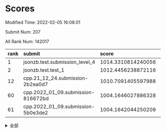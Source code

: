 # Scores

Modified Time: 2022-02-05 16:08:01

Submit Num: 207

All Rank Num: 142017

| rank |               submit               |       score        |       sigma        | pk_num |
| :--- | :--------------------------------- | :----------------- | :----------------- | :----- |
| 1    | jsonzb.test.submission_level_4     | 1014.3310814240056 | 0.8270373926446551 | 2743   |
| 2    | jsonzb.test.test_1                 | 1012.4456238872116 | 0.8007099396761054 | 2749   |
| 12   | cpp.21_12_24.submission-2b2ea0d7   | 1010.7091405597988 | 0.7847209354254636 | 2745   |
| 60   | cpp.2022_01_09.submission-816672bd | 1004.1646027886328 | 0.7204165834759502 | 2746   |
| 61   | cpp.2022_01_09.submission-5b0e3de2 | 1004.1642044250209 | 0.7181354658397479 | 2742   |


<details>
<summary>全部</summary>

| rank |                 submit                 |       score        |       sigma        | pk_num |
| :--- | :------------------------------------- | :----------------- | :----------------- | :----- |
| 1    | jsonzb.test.submission_level_4         | 1014.3310814240056 | 0.8270373926446551 | 2743   |
| 2    | jsonzb.test.test_1                     | 1012.4456238872116 | 0.8007099396761054 | 2749   |
| 3    | gobigger.level_3.submission_level_3_48 | 1011.4334281027544 | 0.7668946771344768 | 2743   |
| 4    | gobigger.level_3.submission_level_3_35 | 1011.39452508603   | 0.7725298125505596 | 2746   |
| 5    | gobigger.level_3.submission_level_3_41 | 1011.2108655006617 | 0.7625654071844004 | 2750   |
| 6    | gobigger.level_3.submission_level_3_5  | 1011.0927035279925 | 0.7810679398070496 | 2743   |
| 7    | gobigger.level_3.submission_level_3_2  | 1011.0678122570574 | 0.7779052206709276 | 2747   |
| 8    | gobigger.level_3.submission_level_3_0  | 1011.0294414434928 | 0.7793107263308311 | 2749   |
| 9    | gobigger.level_3.submission_level_3_46 | 1010.9386633206574 | 0.7714834371603675 | 2746   |
| 10   | gobigger.level_3.submission_level_3_6  | 1010.8710467978715 | 0.7616422715332647 | 2735   |
| 11   | gobigger.level_3.submission_level_3_21 | 1010.8276571223435 | 0.7701285450903734 | 2742   |
| 12   | cpp.21_12_24.submission-2b2ea0d7       | 1010.7091405597988 | 0.7847209354254636 | 2745   |
| 13   | gobigger.level_3.submission_level_3_43 | 1010.5938411440404 | 0.7516806624062499 | 2745   |
| 14   | gobigger.level_3.submission_level_3_11 | 1010.5594254974553 | 0.7602554887256014 | 2740   |
| 15   | gobigger.level_3.submission_level_3_40 | 1010.5396191841794 | 0.7623479512051975 | 2744   |
| 16   | gobigger.level_3.submission_level_3_42 | 1010.5212141100671 | 0.7698504184639189 | 2744   |
| 17   | gobigger.level_3.submission_level_3_3  | 1010.5122480517707 | 0.7443138970802542 | 2740   |
| 18   | gobigger.level_3.submission_level_3_4  | 1010.5080108609048 | 0.7691245568401609 | 2742   |
| 19   | gobigger.level_3.submission_level_3_18 | 1010.5076748198439 | 0.7735679450638687 | 2746   |
| 20   | gobigger.level_3.submission_level_3_39 | 1010.4264109000371 | 0.7854863001115047 | 2744   |
| 21   | gobigger.level_3.submission_level_3_30 | 1010.374205026517  | 0.7653884837990738 | 2742   |
| 22   | gobigger.level_3.submission_level_3_20 | 1010.3741316892055 | 0.7625895458080779 | 2747   |
| 23   | gobigger.level_3.submission_level_3_44 | 1010.3553861975034 | 0.7872460441534491 | 2746   |
| 24   | gobigger.level_3.submission_level_3_45 | 1010.2755395083112 | 0.7836320430029763 | 2747   |
| 25   | gobigger.level_3.submission_level_3_17 | 1010.2308071814324 | 0.7792826980006252 | 2743   |
| 26   | gobigger.level_3.submission_level_3_7  | 1010.2097132801143 | 0.7534146538771896 | 2739   |
| 27   | gobigger.level_3.submission_level_3_8  | 1010.1999723113249 | 0.7621757225889024 | 2747   |
| 28   | gobigger.level_3.submission_level_3_28 | 1010.1882884473529 | 0.7401182324717626 | 2740   |
| 29   | gobigger.level_3.submission_level_3_1  | 1010.1192113578925 | 0.7667451313137231 | 2741   |
| 30   | gobigger.level_3.submission_level_3_13 | 1010.0983794848629 | 0.759056136324212  | 2741   |
| 31   | gobigger.level_3.submission_level_3_25 | 1009.945370992358  | 0.7458314751057058 | 2745   |
| 32   | gobigger.level_3.submission_level_3_12 | 1009.6854936128171 | 0.7502884134085297 | 2746   |
| 33   | gobigger.level_3.submission_level_3_36 | 1009.6547491179839 | 0.7683325353442696 | 2749   |
| 34   | gobigger.level_3.submission_level_3_29 | 1009.634837052392  | 0.7510463553583686 | 2742   |
| 35   | gobigger.level_3.submission_level_3_10 | 1009.6050563586069 | 0.7704606788319968 | 2741   |
| 36   | gobigger.level_3.submission_level_3_37 | 1009.4957449379548 | 0.7324281244459327 | 2741   |
| 37   | gobigger.level_3.submission_level_3_24 | 1009.4730254336836 | 0.7608672598122403 | 2749   |
| 38   | gobigger.level_3.submission_level_3_23 | 1009.4321822618869 | 0.7708447401284395 | 2741   |
| 39   | gobigger.level_3.submission_level_3_34 | 1009.3529635418419 | 0.7855282548740128 | 2741   |
| 40   | gobigger.level_3.submission_level_3_14 | 1009.3466759497667 | 0.7826515424562    | 2747   |
| 41   | gobigger.level_3.submission_level_3_49 | 1009.2149976470987 | 0.751281187571253  | 2742   |
| 42   | gobigger.level_3.submission_level_3_38 | 1009.1995088181095 | 0.7491622148220008 | 2737   |
| 43   | gobigger.level_3.submission_level_3_31 | 1009.0966756390162 | 0.7659708052849579 | 2743   |
| 44   | gobigger.level_3.submission_level_3_22 | 1009.0823413765044 | 0.7614321679956645 | 2743   |
| 45   | gobigger.level_3.submission_level_3_16 | 1009.0504191590265 | 0.7399083954814165 | 2744   |
| 46   | gobigger.level_3.submission_level_3_9  | 1008.9756624087883 | 0.7361918978345456 | 2744   |
| 47   | gobigger.level_3.submission_level_3_47 | 1008.8050503410632 | 0.7318225998266574 | 2745   |
| 48   | gobigger.level_3.submission_level_3_27 | 1008.6185387633577 | 0.7407688925749485 | 2744   |
| 49   | gobigger.level_3.submission_level_3_19 | 1008.5648433108073 | 0.7430221067636299 | 2743   |
| 50   | gobigger.level_3.submission_level_3_26 | 1008.5647799757843 | 0.7363797858679945 | 2742   |
| 51   | gobigger.level_3.submission_level_3_33 | 1008.3266922964709 | 0.7480923001355688 | 2746   |
| 52   | gobigger.level_3.submission_level_3_15 | 1008.2766359653605 | 0.7350496592892327 | 2747   |
| 53   | gobigger.level_3.submission_level_3_32 | 1008.2676915539789 | 0.7417550182713111 | 2742   |
| 54   | gobigger.level_1.submission_level_1_5  | 1005.8637635034819 | 0.7316396329658699 | 2743   |
| 55   | gobigger.level_1.submission_level_1_43 | 1004.9469419343083 | 0.7253143036549782 | 2745   |
| 56   | gobigger.level_1.submission_level_1_35 | 1004.7608971556168 | 0.725410707207557  | 2745   |
| 57   | gobigger.level_1.submission_level_1_44 | 1004.6477832635345 | 0.7283649814594467 | 2742   |
| 58   | gobigger.level_1.submission_level_1_17 | 1004.5229742146054 | 0.7187112896613431 | 2743   |
| 59   | gobigger.level_1.submission_level_1_26 | 1004.4941623072244 | 0.7117581008312849 | 2749   |
| 60   | cpp.2022_01_09.submission-816672bd     | 1004.1646027886328 | 0.7204165834759502 | 2746   |
| 61   | cpp.2022_01_09.submission-5b0e3de2     | 1004.1642044250209 | 0.7181354658397479 | 2742   |
| 62   | gobigger.level_1.submission_level_1_16 | 1004.0218194614291 | 0.7200544947203965 | 2745   |
| 63   | gobigger.level_1.submission_level_1_28 | 1003.9957840699802 | 0.7148833501093199 | 2749   |
| 64   | gobigger.level_1.submission_level_1_4  | 1003.902118405549  | 0.7160234294055884 | 2747   |
| 65   | gobigger.level_1.submission_level_1_40 | 1003.8678408820064 | 0.7155783314945106 | 2749   |
| 66   | gobigger.level_1.submission_level_1_9  | 1003.8678310044767 | 0.726759319265537  | 2743   |
| 67   | gobigger.level_1.submission_level_1_45 | 1003.7487679130337 | 0.7193316732663898 | 2748   |
| 68   | gobigger.level_1.submission_level_1_14 | 1003.717108703765  | 0.7225084579710367 | 2746   |
| 69   | gobigger.level_1.submission_level_1_34 | 1003.6954051198779 | 0.7159880015117736 | 2744   |
| 70   | gobigger.level_1.submission_level_1_2  | 1003.6770060702647 | 0.7223700923192508 | 2745   |
| 71   | gobigger.level_1.submission_level_1_31 | 1003.6170962625903 | 0.7050331637145136 | 2744   |
| 72   | gobigger.level_1.submission_level_1_20 | 1003.591979672216  | 0.7171235247011017 | 2745   |
| 73   | gobigger.level_1.submission_level_1_29 | 1003.582305753599  | 0.7217593172030697 | 2745   |
| 74   | gobigger.level_1.submission_level_1_12 | 1003.5760201268943 | 0.7164932499337399 | 2746   |
| 75   | gobigger.level_1.submission_level_1_32 | 1003.550640428766  | 0.7109031481664752 | 2743   |
| 76   | gobigger.level_1.submission_level_1_11 | 1003.4560578713532 | 0.7144100641994849 | 2743   |
| 77   | gobigger.level_1.submission_level_1_1  | 1003.4471797019131 | 0.7168217917352725 | 2743   |
| 78   | gobigger.level_1.submission_level_1_47 | 1003.3792521400562 | 0.7173056337324248 | 2746   |
| 79   | gobigger.level_1.submission_level_1_15 | 1003.3652364446367 | 0.718703506237756  | 2741   |
| 80   | gobigger.level_1.submission_level_1_7  | 1003.3380071967376 | 0.7160112331097418 | 2746   |
| 81   | gobigger.level_1.submission_level_1_23 | 1003.3258660239717 | 0.7151481091400833 | 2746   |
| 82   | gobigger.level_1.submission_level_1_8  | 1003.2436066497654 | 0.7110153954779924 | 2738   |
| 83   | gobigger.level_1.submission_level_1_10 | 1003.2317973942752 | 0.7107875510795547 | 2742   |
| 84   | gobigger.level_1.submission_level_1_42 | 1003.2176293175311 | 0.7189722540628768 | 2744   |
| 85   | gobigger.level_1.submission_level_1_22 | 1003.2089685111029 | 0.7193455694349298 | 2747   |
| 86   | gobigger.level_1.submission_level_1_21 | 1003.1950072417314 | 0.710937334359722  | 2745   |
| 87   | gobigger.level_1.submission_level_1_33 | 1003.0185462598118 | 0.7090670517042935 | 2750   |
| 88   | gobigger.level_1.submission_level_1_48 | 1002.9759032153131 | 0.7328062179693184 | 2747   |
| 89   | gobigger.level_1.submission_level_1_13 | 1002.9283459961574 | 0.7281592090750753 | 2739   |
| 90   | gobigger.level_1.submission_level_1_6  | 1002.8777686621496 | 0.7188456448072214 | 2741   |
| 91   | gobigger.level_1.submission_level_1_3  | 1002.8338147843446 | 0.7134629586072423 | 2744   |
| 92   | gobigger.level_1.submission_level_1_27 | 1002.8235060151577 | 0.7242389830103878 | 2747   |
| 93   | gobigger.level_1.submission_level_1_46 | 1002.8108038080594 | 0.7126707991358607 | 2735   |
| 94   | gobigger.level_1.submission_level_1_18 | 1002.5497783473078 | 0.7069072433028087 | 2745   |
| 95   | gobigger.level_1.submission_level_1_49 | 1002.5075474670606 | 0.7063458315074422 | 2742   |
| 96   | gobigger.level_1.submission_level_1_24 | 1002.481402853705  | 0.7112246250437038 | 2742   |
| 97   | gobigger.level_1.submission_level_1_30 | 1002.3812268166213 | 0.7122232540279587 | 2744   |
| 98   | gobigger.level_1.submission_level_1_25 | 1002.3710547209246 | 0.7028078802937416 | 2745   |
| 99   | gobigger.level_1.submission_level_1_0  | 1002.1578347724771 | 0.7150021688044597 | 2746   |
| 100  | gobigger.level_1.submission_level_1_41 | 1002.1422180988355 | 0.7216367522806495 | 2738   |
| 101  | gobigger.level_1.submission_level_1_19 | 1002.1108542429523 | 0.7161139602539106 | 2746   |
| 102  | gobigger.level_1.submission_level_1_37 | 1002.0908355287071 | 0.7097552744249449 | 2750   |
| 103  | gobigger.level_1.submission_level_1_36 | 1001.890259433067  | 0.7232278762667805 | 2746   |
| 104  | gobigger.level_1.submission_level_1_39 | 1001.7275091553886 | 0.7184492531683162 | 2742   |
| 105  | gobigger.level_1.submission_level_1_38 | 1001.0689260589332 | 0.7026330858022514 | 2745   |
| 106  | gobigger.random.submission_random_9    | 997.7920264286574  | 0.6971728633663423 | 2745   |
| 107  | gobigger.random.submission_random_18   | 997.3149438577849  | 0.7116152498501206 | 2741   |
| 108  | gobigger.random.submission_random_28   | 997.1063360775124  | 0.7248079944137357 | 2744   |
| 109  | gobigger.random.submission_random_37   | 997.0986886130497  | 0.7217032618426455 | 2746   |
| 110  | gobigger.random.submission_random_17   | 996.8669947328943  | 0.7062238045160781 | 2746   |
| 111  | gobigger.random.submission_random_30   | 996.815330601627   | 0.7070138430403096 | 2743   |
| 112  | gobigger.random.submission_random_12   | 996.7735264140092  | 0.7128084913036689 | 2745   |
| 113  | gobigger.random.submission_random_20   | 996.7448562328163  | 0.6989565811517978 | 2746   |
| 114  | gobigger.random.submission_random_25   | 996.720488945899   | 0.7085373506624465 | 2742   |
| 115  | gobigger.random.submission_random_5    | 996.7144078994444  | 0.71598181401781   | 2742   |
| 116  | gobigger.random.submission_random_22   | 996.6213958757206  | 0.6962290520980899 | 2739   |
| 117  | gobigger.random.submission_random_23   | 996.597377325583   | 0.716365493146711  | 2745   |
| 118  | gobigger.random.submission_random_36   | 996.5390386751252  | 0.7120113114516364 | 2745   |
| 119  | gobigger.random.submission_random_47   | 996.4345491725782  | 0.7054702697273092 | 2740   |
| 120  | gobigger.random.submission_random_32   | 996.3840607677179  | 0.7070618800535123 | 2747   |
| 121  | gobigger.random.submission_random_31   | 996.3748070627669  | 0.7041639063478178 | 2749   |
| 122  | gobigger.random.submission_random_46   | 996.33700465731    | 0.7139581108971503 | 2738   |
| 123  | gobigger.random.submission_random_15   | 996.3158305187418  | 0.705834977686587  | 2746   |
| 124  | gobigger.random.submission_random_7    | 996.2913371437364  | 0.7171566058074987 | 2747   |
| 125  | gobigger.random.submission_random_44   | 996.2703695442243  | 0.7133224199181337 | 2746   |
| 126  | gobigger.random.submission_random_41   | 996.0638408544681  | 0.7078951467463757 | 2745   |
| 127  | gobigger.random.submission_random_34   | 996.0457375520944  | 0.712184248258958  | 2745   |
| 128  | gobigger.random.submission_random_49   | 996.0387388082528  | 0.7035817435145346 | 2741   |
| 129  | gobigger.random.submission_random_4    | 995.9754868159552  | 0.714999406714577  | 2745   |
| 130  | gobigger.random.submission_random_35   | 995.9712286969498  | 0.7066076847014471 | 2738   |
| 131  | gobigger.random.submission_random_33   | 995.9322558305124  | 0.7142378120182076 | 2744   |
| 132  | gobigger.random.submission_random_38   | 995.9314796102381  | 0.6994516456191225 | 2748   |
| 133  | gobigger.random.submission_random_40   | 995.9264248143844  | 0.7107307740775776 | 2751   |
| 134  | gobigger.random.submission_random_1    | 995.8918177872763  | 0.7140992168013658 | 2740   |
| 135  | gobigger.random.submission_random_16   | 995.8653607537703  | 0.7132822839815509 | 2747   |
| 136  | gobigger.random.submission_random_6    | 995.8519542134244  | 0.7085904697877334 | 2745   |
| 137  | gobigger.random.submission_random_14   | 995.8432331115921  | 0.7188103864504036 | 2744   |
| 138  | gobigger.random.submission_random_19   | 995.8285583733833  | 0.7120997422434128 | 2745   |
| 139  | gobigger.random.submission_random_21   | 995.8284313902225  | 0.7131089321155671 | 2749   |
| 140  | gobigger.random.submission_random_42   | 995.7596326659018  | 0.7073704165085757 | 2745   |
| 141  | gobigger.random.submission_random_0    | 995.7458673841587  | 0.7251064580952613 | 2743   |
| 142  | gobigger.random.submission_random_45   | 995.7398889961659  | 0.7144723490765886 | 2744   |
| 143  | gobigger.random.submission_random_48   | 995.6935374048504  | 0.6971821986134388 | 2746   |
| 144  | gobigger.random.submission_random_29   | 995.5250921087818  | 0.707733830680259  | 2743   |
| 145  | gobigger.random.submission_random_3    | 995.50847661795    | 0.7058894286418869 | 2743   |
| 146  | gobigger.random.submission_random_27   | 995.5082987024359  | 0.70704735395713   | 2748   |
| 147  | gobigger.random.submission_random_13   | 995.3778868131492  | 0.7003210482928846 | 2746   |
| 148  | gobigger.random.submission_random_26   | 995.2941798993558  | 0.7184765140987759 | 2746   |
| 149  | gobigger.random.submission_random_39   | 995.2877629687347  | 0.7098293737924541 | 2747   |
| 150  | gobigger.random.submission_random_10   | 995.222106806604   | 0.7042857196700225 | 2745   |
| 151  | gobigger.random.submission_random_24   | 995.2192894065514  | 0.7196448982358336 | 2744   |
| 152  | gobigger.random.submission_random_11   | 995.1932436931179  | 0.7243520813245964 | 2742   |
| 153  | gobigger.random.submission_random_2    | 994.9329019195691  | 0.7076604716632257 | 2745   |
| 154  | gobigger.random.submission_random_8    | 994.4229292842871  | 0.7222984362400016 | 2748   |
| 155  | gobigger.random.submission_random_43   | 994.2171017622687  | 0.7206416415225335 | 2740   |
| 156  | gobigger.level_2.submission_level_2_34 | 993.9927733439483  | 0.7211662087007743 | 2749   |
| 157  | gobigger.level_2.submission_level_2_14 | 993.8105742204704  | 0.7266547245246137 | 2745   |
| 158  | gobigger.level_2.submission_level_2_46 | 993.7952502969687  | 0.7278267597289622 | 2737   |
| 159  | gobigger.level_2.submission_level_2_2  | 993.6414613247946  | 0.7352726155307867 | 2745   |
| 160  | gobigger.level_2.submission_level_2_37 | 993.5598328784545  | 0.732246230157112  | 2745   |
| 161  | gobigger.level_2.submission_level_2_42 | 993.3003299419546  | 0.743958935964763  | 2746   |
| 162  | gobigger.level_2.submission_level_2_27 | 993.2338002332076  | 0.727175893967041  | 2748   |
| 163  | gobigger.level_2.submission_level_2_0  | 992.6608601267154  | 0.7502360764300096 | 2742   |
| 164  | gobigger.level_2.submission_level_2_48 | 992.6478523320451  | 0.7437035358288627 | 2743   |
| 165  | gobigger.level_2.submission_level_2_36 | 992.6136274180077  | 0.7524396381691101 | 2747   |
| 166  | gobigger.level_2.submission_level_2_39 | 992.6110520561855  | 0.7520501234830934 | 2745   |
| 167  | gobigger.level_2.submission_level_2_45 | 992.5978323413821  | 0.7378212244843558 | 2744   |
| 168  | gobigger.level_2.submission_level_2_19 | 992.4953670485129  | 0.7542922783454982 | 2743   |
| 169  | gobigger.level_2.submission_level_2_22 | 992.4690499647082  | 0.7501561477642668 | 2741   |
| 170  | gobigger.level_2.submission_level_2_30 | 992.3534906613912  | 0.7443626109649805 | 2740   |
| 171  | gobigger.level_2.submission_level_2_7  | 992.3187718323574  | 0.7415333268088964 | 2748   |
| 172  | gobigger.level_2.submission_level_2_18 | 992.3173119367727  | 0.7519518878604838 | 2746   |
| 173  | gobigger.level_2.submission_level_2_47 | 992.2847483555428  | 0.7639057911897515 | 2744   |
| 174  | gobigger.level_2.submission_level_2_43 | 992.2243437435612  | 0.7411805048942066 | 2741   |
| 175  | gobigger.level_2.submission_level_2_49 | 992.1992152483829  | 0.7374333069201898 | 2746   |
| 176  | gobigger.level_2.submission_level_2_15 | 992.1926436758278  | 0.7482155083408548 | 2749   |
| 177  | gobigger.level_2.submission_level_2_23 | 992.165247379349   | 0.7307834805394233 | 2743   |
| 178  | gobigger.level_2.submission_level_2_44 | 992.1166824734721  | 0.727414905038082  | 2747   |
| 179  | gobigger.level_2.submission_level_2_12 | 992.109440513203   | 0.7384767329943093 | 2745   |
| 180  | gobigger.level_2.submission_level_2_40 | 992.0849557483996  | 0.7365322056727559 | 2744   |
| 181  | gobigger.level_2.submission_level_2_1  | 991.9902240168303  | 0.7573452379152997 | 2740   |
| 182  | gobigger.level_2.submission_level_2_9  | 991.9863545904013  | 0.7470861531203082 | 2743   |
| 183  | gobigger.level_2.submission_level_2_26 | 991.9467187062985  | 0.7414123286498527 | 2744   |
| 184  | gobigger.level_2.submission_level_2_17 | 991.772177723451   | 0.7532142845248817 | 2745   |
| 185  | gobigger.level_2.submission_level_2_38 | 991.6921571155143  | 0.7601594792907085 | 2741   |
| 186  | gobigger.level_2.submission_level_2_13 | 991.6814221917679  | 0.7549227304854688 | 2747   |
| 187  | gobigger.level_2.submission_level_2_33 | 991.6693755752019  | 0.7490525340589064 | 2748   |
| 188  | gobigger.level_2.submission_level_2_41 | 991.6437743292861  | 0.7324054280223877 | 2742   |
| 189  | gobigger.level_2.submission_level_2_10 | 991.5481724214811  | 0.726796768185351  | 2746   |
| 190  | gobigger.level_2.submission_level_2_3  | 991.4697320684522  | 0.7643565862601598 | 2746   |
| 191  | gobigger.level_2.submission_level_2_21 | 991.4365368176743  | 0.7402955022748852 | 2742   |
| 192  | gobigger.level_2.submission_level_2_35 | 991.41802766892    | 0.7490225638303871 | 2745   |
| 193  | gobigger.level_2.submission_level_2_8  | 991.4038898636558  | 0.763768080954867  | 2742   |
| 194  | gobigger.level_2.submission_level_2_28 | 991.2986240014739  | 0.766292574514775  | 2748   |
| 195  | gobigger.level_2.submission_level_2_20 | 991.0505675968933  | 0.7506589838052702 | 2751   |
| 196  | gobigger.level_2.submission_level_2_32 | 991.0059584392719  | 0.7767233845703184 | 2749   |
| 197  | gobigger.level_2.submission_level_2_31 | 990.9761336577551  | 0.745859803151509  | 2747   |
| 198  | gobigger.level_2.submission_level_2_11 | 990.9624705776818  | 0.748495182379421  | 2747   |
| 199  | gobigger.level_2.submission_level_2_29 | 990.9468816351147  | 0.7659798430740947 | 2740   |
| 200  | gobigger.level_2.submission_level_2_6  | 990.8338852783359  | 0.7698745019714933 | 2744   |
| 201  | gobigger.level_2.submission_level_2_16 | 990.7422986525621  | 0.7604600136419576 | 2738   |
| 202  | gobigger.level_2.submission_level_2_25 | 990.6802493576863  | 0.7970228112700235 | 2747   |
| 203  | gobigger.level_2.submission_level_2_4  | 990.6521482129731  | 0.7735421442565451 | 2743   |
| 204  | gobigger.level_2.submission_level_2_5  | 989.8308594116121  | 0.7845661958551408 | 2742   |
| 205  | gobigger.level_2.submission_level_2_24 | 989.3046317464307  | 0.7957880870832029 | 2746   |
| 206  | gobigger.none.submission_none_0        | 977.3025542911132  | 1.362959070099793  | 2747   |
| 207  | gobigger.none.submission_none_1        | 974.3294611874129  | 1.4783679993914913 | 2745   |

</details>